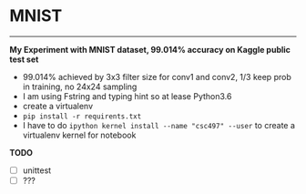 # MNIST
---
**My Experiment with MNIST dataset, 99.014% accuracy on Kaggle public test set**
- 99.014% achieved by 3x3 filter size for conv1 and conv2, 1/3 keep prob in training, no 24x24 sampling
- I am using Fstring and typing hint so at lease Python3.6
- create a virtualenv
- `pip install -r requirents.txt`
- I have to do `ipython kernel install --name "csc497" --user` to create a virtualenv kernel for notebook

**TODO**
- [ ] unittest
- [ ] ???